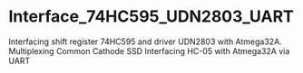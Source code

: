 # Interface_74HC595_UDN2803_UART
Interfacing shift register 74HC595 and driver UDN2803 with Atmega32A.
Multiplexing Common Cathode SSD
Interfacing HC-05 with Atmega32A via UART
